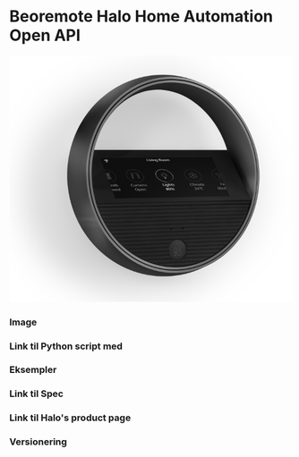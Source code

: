 # Beoremote Halo Home Automation Open API

![](https://github.com/bang-olufsen/beoremote-halo/blob/main/Docs/Images/Halo%20CI%20anthecite%20wall.png)

### Image
### Link til Python script med
### Eksempler
### Link til Spec
### Link til Halo's product page
### Versionering
